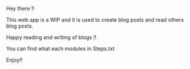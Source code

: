 Hey there !!

This web app is a WIP and it is used to create blog posts and read others blog posts.

Happy reading and writing of blogs !!

You can find what each modules in Steps.txt

Enjoy!!
